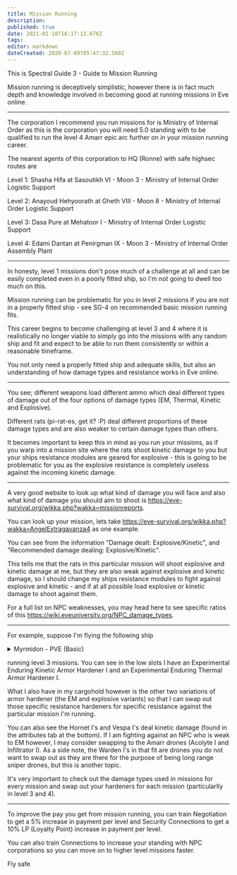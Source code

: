 ```yaml
---
title: Mission Running
description: 
published: true
date: 2021-02-18T16:17:13.676Z
tags: 
editor: markdown
dateCreated: 2020-07-09T05:47:32.560Z
---
```


This is Spectral Guide 3 - Guide to Mission Running

Mission running is deceptively simplistic, however there is in fact much depth and knowledge involved in becoming good at running missions in Eve online.

---
The corporation I recommend you run missions for is Ministry of Internal Order as this is the corporation you will need 5.0 standing with to be qualified to run the level 4 Amarr epic arc further on in your mission running career.

The nearest agents of this corporation to HQ (Ronne) with safe highsec routes are 

Level 1: Shasha Hifa at Sasoutikh VI - Moon 3 - Ministry of Internal Order Logistic Support 

Level 2:  Anayoud Hehyoorath at Gheth VIII - Moon 8 - Ministry of Internal Order Logistic Support 

Level 3:  Dasa Pure at Mehatoor I - Ministry of Internal Order Logistic Support 

Level 4:  Edami Dantan at Penirgman IX - Moon 3 - Ministry of Internal Order Assembly Plant 

---
In honesty, level 1 missions don't pose much of a challenge at all and can be easily completed even in a poorly fitted ship, so I'm not going to dwell too much on this.

Mission running can be problematic for you in level 2 missions if you are not in a properly fitted ship - see SG-4 on recommended basic mission running fits.

This career begins to become challenging at level 3 and 4 where it is realistically no longer viable to simply go into the missions with any random ship and fit and expect to be able to run them consistently or within a reasonable timeframe.

You not only need a properly fitted ship and adequate skills, but also an understanding of how damage types and resistance works in Eve online.

---
You see; different weapons load different ammo which deal different types of damage out of the four options of damage types (EM, Thermal, Kinetic and Explosive).

Different rats (pi-rat-es, get it? :P) deal different proportions of these damage types and are also weaker to certain damage types than others.

It becomes important to keep this in mind as you run your missions, as if you warp into a mission site where the rats shoot kinetic damage to you but your ships resistance modules are geared for explosive - this is going to be problematic for you as the explosive resistance is completely useless against the incoming kinetic damage.

---
A very good website to look up what kind of damage you will face and also what kind of damage you should aim to shoot is https://eve-survival.org/wikka.php?wakka=missionreports.

You can look up your mission, lets take https://eve-survival.org/wikka.php?wakka=AngelExtragavanza4 as one example.

You can see from the information "Damage dealt: Explosive/Kinetic", and "Recommended damage dealing: Explosive/Kinetic".

This tells me that the rats in this particular mission will shoot explosive and kinetic damage at me, but they are also weak against explosive and kinetic damage, so I should change my ships resistance modules to fight against explosive and kinetic - and if at all possible load explosive or kinetic damage to shoot against them.

For a full list on NPC weaknesses, you may head here to see specific ratios of this https://wiki.eveuniversity.org/NPC_damage_types.

---
For example, suppose I'm flying the following ship
<details>
  <summary>Myrmidon - PVE (Basic)</summary>
[Myrmidon, Myrmidon - PVE (Basic)]

Medium I-a Enduring Armor Repairer
Medium I-a Enduring Armor Repairer
Experimental Enduring Thermal Armor Hardener I
Experimental Enduring Kinetic Armor Hardener I
AE-K Compact Drone Damage Amplifier
AE-K Compact Drone Damage Amplifier

50MN Cold-Gas Enduring Microwarpdrive
Large Compact Pb-Acid Cap Battery
Large Compact Pb-Acid Cap Battery
Denny Enduring Omnidirectional Tracking Link
Alumel-Wired Enduring Sensor Booster

Drone Link Augmentor I
Drone Link Augmentor I
[Empty High slot]
[Empty High slot]
[Empty High slot]

Medium Capacitor Control Circuit I
Medium Capacitor Control Circuit I
Medium Capacitor Control Circuit I


Hornet I x8
Vespa I x6
Warden I x4


Scan Resolution Script x1
Targeting Range Script x1
Optimal Range Script x1
Tracking Speed Script x1
</details>

running level 3 missions.  You can see in the low slots I have an Experimental Enduring Kinetic Armor Hardener I and an Experimental Enduring Thermal Armor Hardener I.

What I also have in my cargohold however is the other two variations of armor hardener (the EM and explosive variants) so that I can swap out those specific resistance hardeners for specific resistance against the particular mission I'm running.

You can also see the Hornet I's and Vespa I's deal kinetic damage (found in the attributes tab at the bottom).  If I am fighting against an NPC who is weak to EM however, I may consider swapping to the Amarr drones (Acolyte I and Infiltrator I).  As a side note, the Warden I's in that fit are drones you do not want to swap out as they are there for the purpose of being long range sniper drones, but this is another topic.

It's very important to check out the damage types used in missions for every mission and swap out your hardeners for each mission (particularlly in level 3 and 4).

---
To improve the pay you get from mission running, you can train Negotiation to get a 5% increase in payment per level and Security Connections to get a 10% LP (Loyalty Point) increase in payment per level.

You can also train Connections to increase your standing with NPC corporations so you can move on to higher level missions faster.

Fly safe